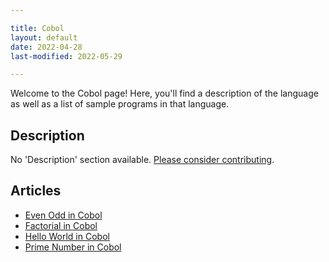 ```yaml
---

title: Cobol
layout: default
date: 2022-04-28
last-modified: 2022-05-29

---
```


Welcome to the Cobol page! Here, you'll find a description of the language as well as a list of sample programs in that language.

## Description

No 'Description' section available. [Please consider contributing](https://github.com/TheRenegadeCoder/sample-programs-website).

## Articles

- [Even Odd in Cobol](https://sampleprograms.io/projects/even-odd/cobol)
- [Factorial in Cobol](https://sampleprograms.io/projects/factorial/cobol)
- [Hello World in Cobol](https://sampleprograms.io/projects/hello-world/cobol)
- [Prime Number in Cobol](https://sampleprograms.io/projects/prime-number/cobol)